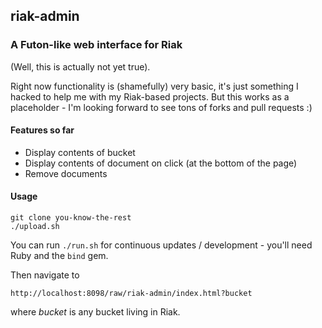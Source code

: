 ## riak-admin

### A Futon-like web interface for Riak

(Well, this is actually not yet true).

Right now functionality is (shamefully) very basic, it's just something I hacked to help me with my Riak-based projects. But this works as a placeholder - I'm looking forward to see tons of forks and pull requests :)

#### Features so far

 - Display contents of bucket
 - Display contents of document on click (at the bottom of the page)
 - Remove documents

#### Usage

    git clone you-know-the-rest
    ./upload.sh

You can run `./run.sh` for continuous updates / development - you'll need Ruby and the `bind` gem.

Then navigate to

    http://localhost:8098/raw/riak-admin/index.html?bucket

where _bucket_ is any bucket living in Riak.